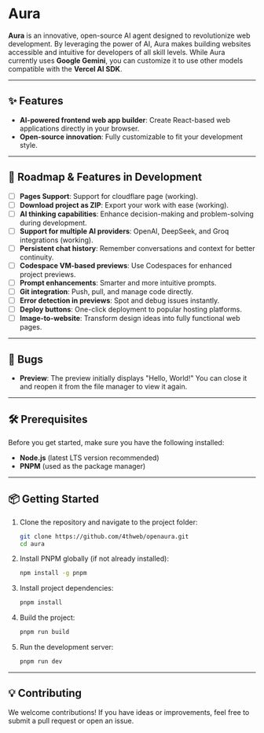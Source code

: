 # Aura

**Aura** is an innovative, open-source AI agent designed to revolutionize web development. By leveraging the power of AI, Aura makes building websites accessible and intuitive for developers of all skill levels. While Aura currently uses **Google Gemini**, you can customize it to use other models compatible with the **Vercel AI SDK**.

---

## ✨ Features

- **AI-powered frontend web app builder**: Create React-based web applications directly in your browser.
- **Open-source innovation**: Fully customizable to fit your development style.

---

## 🚀 Roadmap & Features in Development

- [ ] **Pages Support**: Support for cloudflare page (working).
- [ ] **Download project as ZIP**: Export your work with ease (working).
- [ ] **AI thinking capabilities**: Enhance decision-making and problem-solving during development.
- [ ] **Support for multiple AI providers**: OpenAI, DeepSeek, and Groq integrations (working).
- [ ] **Persistent chat history**: Remember conversations and context for better continuity.
- [ ] **Codespace VM-based previews**: Use Codespaces for enhanced project previews.
- [ ] **Prompt enhancements**: Smarter and more intuitive prompts.
- [ ] **Git integration**: Push, pull, and manage code directly.
- [ ] **Error detection in previews**: Spot and debug issues instantly.
- [ ] **Deploy buttons**: One-click deployment to popular hosting platforms.
- [ ] **Image-to-website**: Transform design ideas into fully functional web pages.

---

## 🐞 Bugs

- **Preview**: The preview initially displays "Hello, World!" You can close it and reopen it from the file manager to view it again.

---

## 🛠 Prerequisites

Before you get started, make sure you have the following installed:

- **Node.js** (latest LTS version recommended)
- **PNPM** (used as the package manager)

---

## 📦 Getting Started

1. Clone the repository and navigate to the project folder:

   ```bash
   git clone https://github.com/4thweb/openaura.git
   cd aura
   ```

2. Install PNPM globally (if not already installed):

   ```bash
   npm install -g pnpm
   ```

3. Install project dependencies:

   ```bash
   pnpm install
   ```

4. Build the project:

   ```bash
   pnpm run build
   ```

5. Run the development server:

   ```bash
   pnpm run dev
   ```

---

## 💡 Contributing

We welcome contributions! If you have ideas or improvements, feel free to submit a pull request or open an issue.
